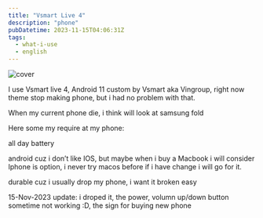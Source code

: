 ```yaml
---
title: "Vsmart Live 4"
description: "phone"
pubDatetime: 2023-11-15T04:06:31Z
tags:
  - what-i-use
  - english
---
```


![cover](/../../assets/vsmart-live-4.avif)

I use Vsmart live 4, Android 11 custom by Vsmart aka Vingroup, right now theme stop making phone, but i had no problem with that.

When my current phone die, i think will look at samsung fold

Here some my require at my phone:

all day battery

android cuz i don’t like IOS, but maybe when i buy a Macbook i will consider Iphone is option, i never try macos before if i have change i will go for it.

durable cuz i usually drop my phone, i want it broken easy

15-Nov-2023 update: i droped it, the power, volumn up/down button sometime not working :D, the sign for buying new phone
